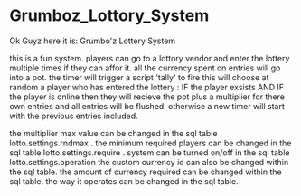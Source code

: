 Grumboz_Lottory_System
====================

Ok Guyz here it is:
Grumbo'z Lottery System

this is a fun system.
players can go to a lottory vendor and enter the lottery multiple times if they can affor it.
all the currency spent on entries will go into a pot.
the timer will trigger a script 'tally' to fire
this will choose at random a player who has entered the lottery :
  IF the player exsists AND IF the player is online then they will recieve the pot plus a multiplier for there own entries and all entries will be flushed.
  otherwise a new timer will start with the previous entries included.

the multiplier max value can be changed in the sql table lotto.settings.rndmax .
the minimum required players can be changed in the sql table lotto.settings.require .
system can be turned on/off in the sql table lotto.settings.operation
the custom currency id can also be changed within the sql table.
the amount of currency required can be changed within the sql table.
the way it operates can be changed in the sql table.
